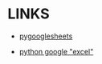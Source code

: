 # LINKS

- [pygooglesheets](https://github.com/nithinmurali/pygsheets)

- [python google "excel"](https://erikrood.com/Posts/py_gsheets.html)